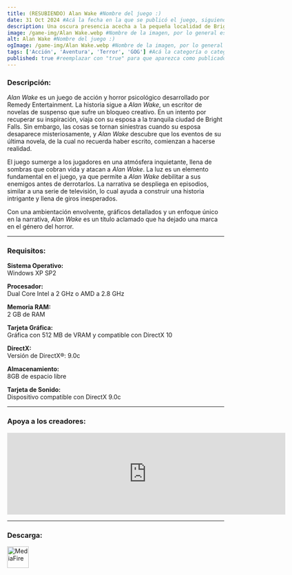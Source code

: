 ```yaml
---
title: (RESUBIENDO) Alan Wake #Nombre del juego :)
date: 31 Oct 2024 #Acá la fecha en la que se publicó el juego, siguiendo este formato: Dia "30", Mes "Oct", Año "2024" = como debe quedar: 30 Oct 2024
description: Una oscura presencia acecha a la pequeña localidad de Bright Falls, empujando a Alan Wake al borde de la locura en su lucha por desentrañar el enigma y salvar a su esposa. #Acá una mini descripción del juego
image: /game-img/Alan Wake.webp #Nombre de la imagen, por lo general es exactamente el mismo nombre que el juego excluyendo lo ":" (Dos puntos)
alt: Alan Wake #Nombre del juego :)
ogImage: /game-img/Alan Wake.webp #Nombre de la imagen, por lo general es exactamente el mismo nombre que el juego excluyendo lo ":" (Dos puntos)
tags: ['Acción', 'Aventura', 'Terror', 'GOG'] #Acá la categoría o categorías del juego, si es más de una se coloca en este formato: ['Categoría1', 'Categoría2']
published: true #reemplazar con "true" para que aparezca como publicado
---
```


<!--En VSCode seleccionando una palabra, por ejemplo: "NOMBRE-DEL-JUEGO" y apretando Ctrl+F2 se seleccionan todas las palabras iguales-->

### Descripción:
*Alan Wake* es un juego de acción y horror psicológico desarrollado por Remedy Entertainment. La historia sigue a *Alan Wake*, un escritor de novelas de suspenso que sufre un bloqueo creativo. En un intento por recuperar su inspiración, viaja con su esposa a la tranquila ciudad de Bright Falls. Sin embargo, las cosas se tornan siniestras cuando su esposa desaparece misteriosamente, y *Alan Wake* descubre que los eventos de su última novela, de la cual no recuerda haber escrito, comienzan a hacerse realidad.

El juego sumerge a los jugadores en una atmósfera inquietante, llena de sombras que cobran vida y atacan a *Alan Wake*. La luz es un elemento fundamental en el juego, ya que permite a *Alan Wake* debilitar a sus enemigos antes de derrotarlos. La narrativa se despliega en episodios, similar a una serie de televisión, lo cual ayuda a construir una historia intrigante y llena de giros inesperados.

Con una ambientación envolvente, gráficos detallados y un enfoque único en la narrativa, *Alan Wake* es un título aclamado que ha dejado una marca en el género del horror.

<!--Prompt para Chat-GPT: Hazme una descripción para el juego "NOMBRE-DEL-JUEGO" y cada que menciones "NOMBRE-DEL-JUEGO" ponlo en negrita -->

---

### Requisitos:
**Sistema Operativo:**  
Windows XP SP2

**Procesador:**  
Dual Core Intel a 2 GHz o AMD a 2.8 GHz

**Memoria RAM:**  
2 GB de RAM

**Tarjeta Gráfica:**  
Gráfica con 512 MB de VRAM y compatible con DirectX 10

**DirectX:**  
Versión de DirectX®: 9.0c

**Almacenamiento:**  
8GB de espacio libre

**Tarjeta de Sonido:**  
Dispositivo compatible con DirectX 9.0c

<!--Si falta o sobra un requisito se quita o se agrega manteniendo el mismo formato-->

---

### Apoya a los creadores:
<iframe src="https://store.steampowered.com/widget/108710/" frameborder="0" width="646" height="190" style="background-color: transparent;"></iframe>

<!--Reemplazar los numeros (AppID) del juego (en este caso 2668510) por el numero (AppID) correspondiente con el juego a publicar-->
<!--El AppID se encuentra en la URL del Juego en Steam-->

---

### Descarga:

[<img src="https://gist.github.com/cxmeel/0dbc95191f239b631c3874f4ccf114e2/raw/download.svg" alt="MediaFire" height="50" />](https://www.mediafire.com/file/jt4kldwghu3scro/Alan_Wake.zip/file)

<!-- # se debe reemplazar por el link de descarga-->

<!--NOMBRE-DEL-SERVICIO se debe reemplazar por el servicio donde está subido el juego-->